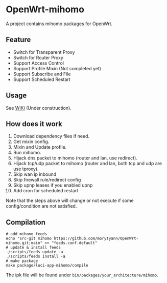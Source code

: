 # OpenWrt-mihomo

A project contains mihomo packages for OpenWrt.

## Feature
 - Switch for Transparent Proxy
 - Switch for Router Proxy
 - Support Access Control
 - Support Profile Mixin (Not completed yet)
 - Support Subscribe and File
 - Support Scheduled Restart

## Usage

See [WiKi](https://github.com/morytyann/OpenWrt-mihomo/wiki) (Under construction).

## How does it work

1. Download dependency files if need.
2. Get mixin config.
3. Mixin and Update profile.
4. Run mihomo.
5. Hijack dns packet to mihomo (router and lan, use redirect).
6. Hijack tcp/udp packet to mihomo (router and lan, both tcp and udp are use tproxy).
7. Skip wan ip inbound
8. Skip firewall rule/redirect config
9. Skip upnp leases if you enabled upnp
10. Add cron for scheduled restart

Note that the steps above will change or not execute if some config/condition are not satisfied.

## Compilation

```shell
# add mihomo feeds
echo "src-git mihomo https://github.com/morytyann/OpenWrt-mihomo.git;main" >> "feeds.conf.default"
# update & install feeds
./scripts/feeds update -a
./scripts/feeds install -a
# make package
make package/luci-app-mihomo/compile
```
The ipk file will be found under `bin/packages/your_architecture/mihomo`.
